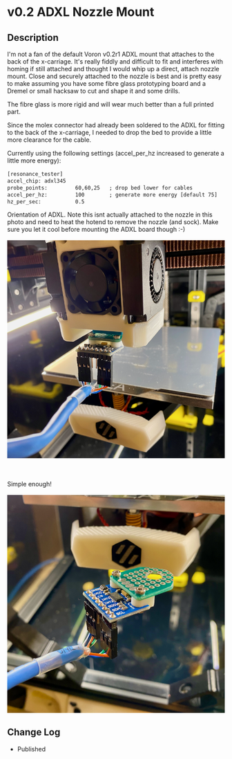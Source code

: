 # v0.2 ADXL Nozzle Mount

## Description

I'm not a fan of the default Voron v0.2r1 ADXL mount that attaches to the back of the x-carriage.  It's really fiddly and difficult to fit and interferes with homing if still attached and thought I would whip up a direct, attach nozzle mount.
Close and securely attached to the nozzle is best and is pretty easy to make assuming you have some fibre glass prototyping board and a Dremel or small hacksaw to cut and shape it and some drills.  

The fibre glass is more rigid and will wear much better than a full printed part.

Since the molex connector had already been soldered to the ADXL for fitting to the back of the x-carriage, I needed to drop the bed to provide a little more clearance for the cable.

Currently using the following settings (accel_per_hz increased to generate a little more energy):
```
[resonance_tester]
accel_chip: adxl345
probe_points:         60,60,25   ; drop bed lower for cables
accel_per_hz:         100        ; generate more energy [default 75]
hz_per_sec:           0.5
```
 
Orientation of ADXL. Note this isnt actually attached to the nozzle in this photo and need to heat the hotend to remove the nozzle (and sock).  Make sure you let it cool before mounting the ADXL board though :-) <br><br>
![ADXL_Nozzle_Insitu.png](images/ADXL_Nozzle_Insitu.png)

<br><br>
Simple enough!
<br><br>
![ADXL_Nozzle_Mount_With_Prototype_Board.png](images/ADXL_Nozzle_Mount_With_Prototype_Board.png)


## Change Log

* Published
